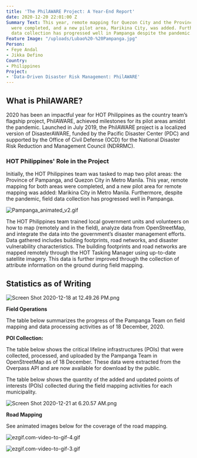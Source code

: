 ```yaml
---
title: 'The PhilAWARE Project: A Year-End Report'
date: 2020-12-20 22:01:00 Z
Summary Text: This year, remote mapping for Quezon City and the Province of Pampanga
  were completed, and a new pilot area, Marikina City, was added. Furthermore, field
  data collection has progressed well in Pampanga despite the pandemic.
Feature Image: "/uploads/Lubao%20-%20Pampanga.jpg"
Person:
- Feye Andal
- Jikka Defino
Country:
- Philippines
Project:
- 'Data-Driven Disaster Risk Management: PhilAWARE'
---
```


## What is PhilAWARE?

2020 has been an impactful year for HOT Philippines as the country team’s flagship project, PhilAWARE, achieved milestones for its pilot areas amidst the pandemic. Launched in July 2019, the PhilAWARE project is a localized version of DisasterAWARE, funded by the Pacific Disaster Center (PDC) and supported by the Office of Civil Defense (OCD) for the National Disaster Risk Reduction and Management Council (NDRRMC).

### HOT Philippines' Role in the Project

Initially, the HOT Philippines team was tasked to map two pilot areas: the Province of Pampanga, and Quezon City in Metro Manila. This year, remote mapping for both areas were completed, and a new pilot area for remote mapping was added: Marikina City in Metro Manila. Furthermore, despite the pandemic, field data collection has progressed well in Pampanga.

![Pampanga_animated_v2.gif](/uploads/Pampanga_animated_v2.gif)

The HOT Philippines team trained local government units and volunteers on how to map (remotely and in the field), analyze data from OpenStreetMap, and integrate the data into the government’s disaster management efforts. Data gathered includes building footprints, road networks, and disaster vulnerability characteristics. The building footprints and road networks are mapped remotely through the HOT Tasking Manager using up-to-date satellite imagery. This data is further improved through the collection of attribute information on the ground during field mapping.

## Statistics as of Writing

![Screen Shot 2020-12-18 at 12.49.26 PM.png](/uploads/Screen%20Shot%202020-12-18%20at%2012.49.26%20PM.png)

**Field Operations**

The table below summarizes the progress of the Pampanga Team on field mapping and data processing activities as of 18 December, 2020.

**POI Collection:**

The table below shows the critical lifeline infrastructures (POIs) that were collected, processed, and uploaded by the Pampanga Team in OpenStreetMap as of 18 December. These data were extracted from the Overpass API and are now available for download by the public.

The table below shows the quantity of the added and updated points of interests (POIs) collected during the field mapping activities for each municipality.

![Screen Shot 2020-12-21 at 6.20.57 AM.png](/uploads/Screen%20Shot%202020-12-21%20at%206.20.57%20AM.png)

**Road Mapping**

See animated images below for the coverage of the road mapping.

![ezgif.com-video-to-gif-4.gif](/uploads/ezgif.com-video-to-gif-4.gif)

![ezgif.com-video-to-gif-3.gif](/uploads/ezgif.com-video-to-gif-3.gif)